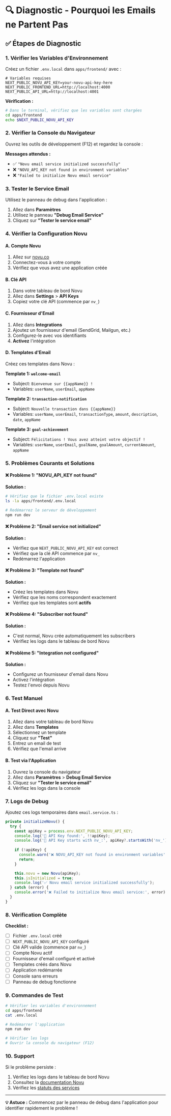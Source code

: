 # 🔍 Diagnostic - Pourquoi les Emails ne Partent Pas

## ✅ **Étapes de Diagnostic**

### 1. **Vérifier les Variables d'Environnement**

Créez un fichier `.env.local` dans `apps/frontend/` avec :

```env
# Variables requises
NEXT_PUBLIC_NOVU_API_KEY=your-novu-api-key-here
NEXT_PUBLIC_FRONTEND_URL=http://localhost:4000
NEXT_PUBLIC_API_URL=http://localhost:4001
```

**Vérification :**
```bash
# Dans le terminal, vérifiez que les variables sont chargées
cd apps/frontend
echo $NEXT_PUBLIC_NOVU_API_KEY
```

### 2. **Vérifier la Console du Navigateur**

Ouvrez les outils de développement (F12) et regardez la console :

**Messages attendus :**
- ✅ `"Novu email service initialized successfully"`
- ❌ `"NOVU_API_KEY not found in environment variables"`
- ❌ `"Failed to initialize Novu email service"`

### 3. **Tester le Service Email**

Utilisez le panneau de debug dans l'application :
1. Allez dans **Paramètres**
2. Utilisez le panneau **"Debug Email Service"**
3. Cliquez sur **"Tester le service email"**

### 4. **Vérifier la Configuration Novu**

#### A. Compte Novu
1. Allez sur [novu.co](https://novu.co)
2. Connectez-vous à votre compte
3. Vérifiez que vous avez une application créée

#### B. Clé API
1. Dans votre tableau de bord Novu
2. Allez dans **Settings** > **API Keys**
3. Copiez votre clé API (commence par `nv_`)

#### C. Fournisseur d'Email
1. Allez dans **Integrations**
2. Ajoutez un fournisseur d'email (SendGrid, Mailgun, etc.)
3. Configurez-le avec vos identifiants
4. **Activez** l'intégration

#### D. Templates d'Email
Créez ces templates dans Novu :

**Template 1: `welcome-email`**
- Subject: `Bienvenue sur {{appName}} !`
- Variables: `userName`, `userEmail`, `appName`

**Template 2: `transaction-notification`**
- Subject: `Nouvelle transaction dans {{appName}}`
- Variables: `userName`, `userEmail`, `transactionType`, `amount`, `description`, `date`, `appName`

**Template 3: `goal-achievement`**
- Subject: `Félicitations ! Vous avez atteint votre objectif !`
- Variables: `userName`, `userEmail`, `goalName`, `goalAmount`, `currentAmount`, `appName`

### 5. **Problèmes Courants et Solutions**

#### ❌ **Problème 1: "NOVU_API_KEY not found"**
**Solution :**
```bash
# Vérifiez que le fichier .env.local existe
ls -la apps/frontend/.env.local

# Redémarrez le serveur de développement
npm run dev
```

#### ❌ **Problème 2: "Email service not initialized"**
**Solution :**
- Vérifiez que `NEXT_PUBLIC_NOVU_API_KEY` est correct
- Vérifiez que la clé API commence par `nv_`
- Redémarrez l'application

#### ❌ **Problème 3: "Template not found"**
**Solution :**
- Créez les templates dans Novu
- Vérifiez que les noms correspondent exactement
- Vérifiez que les templates sont **actifs**

#### ❌ **Problème 4: "Subscriber not found"**
**Solution :**
- C'est normal, Novu crée automatiquement les subscribers
- Vérifiez les logs dans le tableau de bord Novu

#### ❌ **Problème 5: "Integration not configured"**
**Solution :**
- Configurez un fournisseur d'email dans Novu
- Activez l'intégration
- Testez l'envoi depuis Novu

### 6. **Test Manuel**

#### A. Test Direct avec Novu
1. Allez dans votre tableau de bord Novu
2. Allez dans **Templates**
3. Sélectionnez un template
4. Cliquez sur **"Test"**
5. Entrez un email de test
6. Vérifiez que l'email arrive

#### B. Test via l'Application
1. Ouvrez la console du navigateur
2. Allez dans **Paramètres** > **Debug Email Service**
3. Cliquez sur **"Tester le service email"**
4. Vérifiez les logs dans la console

### 7. **Logs de Debug**

Ajoutez ces logs temporaires dans `email.service.ts` :

```typescript
private initializeNovu() {
  try {
    const apiKey = process.env.NEXT_PUBLIC_NOVU_API_KEY;
    console.log('🔑 API Key found:', !!apiKey);
    console.log('🔑 API Key starts with nv_:', apiKey?.startsWith('nv_'));
    
    if (!apiKey) {
      console.warn('❌ NOVU_API_KEY not found in environment variables');
      return;
    }

    this.novu = new Novu(apiKey);
    this.isInitialized = true;
    console.log('✅ Novu email service initialized successfully');
  } catch (error) {
    console.error('❌ Failed to initialize Novu email service:', error);
  }
}
```

### 8. **Vérification Complète**

**Checklist :**
- [ ] Fichier `.env.local` créé
- [ ] `NEXT_PUBLIC_NOVU_API_KEY` configuré
- [ ] Clé API valide (commence par `nv_`)
- [ ] Compte Novu actif
- [ ] Fournisseur d'email configuré et activé
- [ ] Templates créés dans Novu
- [ ] Application redémarrée
- [ ] Console sans erreurs
- [ ] Panneau de debug fonctionne

### 9. **Commandes de Test**

```bash
# Vérifier les variables d'environnement
cd apps/frontend
cat .env.local

# Redémarrer l'application
npm run dev

# Vérifier les logs
# Ouvrir la console du navigateur (F12)
```

### 10. **Support**

Si le problème persiste :
1. Vérifiez les logs dans le tableau de bord Novu
2. Consultez la [documentation Novu](https://docs.novu.co/)
3. Vérifiez les [statuts des services](https://status.novu.co/)

---

**💡 Astuce :** Commencez par le panneau de debug dans l'application pour identifier rapidement le problème !
